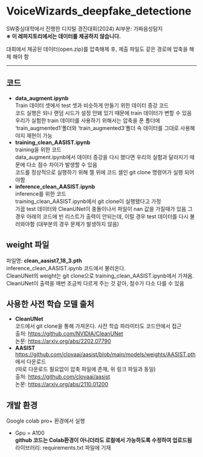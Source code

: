 # VoiceWizards_deepfake_detectione
SW중심대학에서 진행한 디지털 경진대회(2024) AI부분: 가짜음성탐지  
**※ 이 레파지토리에서는 데이터를 제공하지 않습니다.**  

대회에서 제공된 데이터(open.zip)를 압축해제 후, 제출 파일도 같은 경로에 압축을 해제 해야 함  
  
---
## **코드**
- **data_augment.ipynb**  
Train 데이터 셋에서 test 셋과 비슷하게 만들기 위한 데이터 증강 코드  
코드 실행은 되나 랜덤 시드가 설정 안돼 있기 때문에 train 데이터가 변할 수 있음  
우리가 실험한 train 데이터를 사용하기 위해서는 압축을 푼 폴더에 ‘train_augmented1’폴더와 ‘train_augmented3’폴더 속 데이터를 그대로 사용해야지 재현이 가능  
- **training_clean_AASIST.ipynb**  
training을 위한 코드  
data_augment.ipynb에서 데이터 증강을 다시 했다면 우리의 실험과 달라지기 때문에 다소 점수 차이가 발생할 수 있음  
코드를 정상적으로 실행하기 위해 젤 위에 코드 셀인 git clone 명령어가 실행 되어야함  
- **inference_clean_AASIST.ipynb**  
inference를 위한 코드  
training_clean_AASIST.ipynb에서 git clone이 실행됐다고 가정  
가끔 test 데이터와 CleanUNet이 충돌이나서 파일이 nan 값을 가질때가 있음 그경우 아래의 코드에 빈 리스트가 출력이 안되는데, 이럴 경우 test 데이터를 다시 불러와야함 (대부분의 경우 문제가 발생하지 않음)  
 
## **weight 파일**
파일명: **clean_aasist7_18_3.pth**  
inference_clean_AASIST.ipynb 코드에서 불러온다.  
CleanUNet의 weight는 git clone으로 training_clean_AASIST.ipynb에서 가져옴.  
CleanUNet이 출력을 매번 조금씩 다르게 주는 것 같아, 점수가 다소 다를 수 있음  

## **사용한 사전 학습 모델 출처**
- **CleanUNet**  
코드에서 git clone을 통해 가져온다. 사전 학습 파라미터도 코드안에서 접근  
출처: https://github.com/NVIDIA/CleanUNet  
논문: https://arxiv.org/abs/2202.07790  
- **AASIST**  
https://github.com/clovaai/aasist/blob/main/models/weights/AASIST.pth 에서 다운로드  
(따로 다운로드 필요없이 압축 파일에 존재, 위 링크 파일과 동일)  
출처: https://github.com/clovaai/aasist  
논문: https://arxiv.org/abs/2110.01200  
 
## **개발 환경**
Google colab pro+ 환경에서 실행  
-	Gpu = A100  
**github 코드는 Colab환경이 아니더라도 로컬에서 가능하도록 수정하여 업로드됨**  
라이브러리: requirements.txt 파일에 기재
